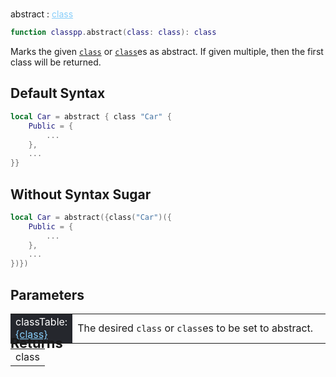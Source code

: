 #
<span class="apiReferenceFunctionTitle">abstract</span> <span class="apiReferenceFunctionTypeIndicator">:</span> <a href="../../../dataTypes/class" class="apiReferenceFunctionType" style="color: lightskyblue;">class</a>

```lua
function classpp.abstract(class: class): class
```
Marks the given [`class`](../../dataTypes/class.md) or [`class`](../../dataTypes/class.md)es as abstract. If given multiple, then the first class will be returned.

## Default Syntax

```lua
local Car = abstract { class "Car" {
	Public = {
        ...
	},
    ...
}}
```

## Without Syntax Sugar

```lua
local Car = abstract({class("Car")({
	Public = {
        ...
	},
    ...
})})
```

## Parameters
<div markdown="1">
<div class="md-typeset__scrollwrap"><div class="md-typeset__table">
<table>
<tbody>
<tr>
<td style="background-color: rgb(37, 39, 45); color: #fff">classTable: <a href="../../../dataTypes/class" style="color: lightskyblue;">{class}</a></td>
<td style="width: 82%">The desired <code>class</code> or <code>class</code>es to be set to abstract.</td>
</tr>
</tbody>
</table>
</div>
</div>

<h2 markdown="1" style="font-size: 1.5625em; margin-bottom: -20px; margin-top: -30px"> Returns </h2>
<div markdown="1">
<div class="md-typeset__scrollwrap"><div class="md-typeset__table">
<table>
<tbody>
<tr>
<td class="apiReferenceMethodBox">class</td>
</tr>
<tr>
</tbody>
</table>
</div>
</div>
